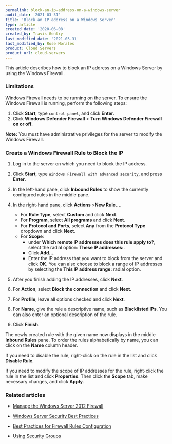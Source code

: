 ```yaml
---
permalink: block-an-ip-address-on-a-windows-server
audit_date: '2021-03-31'
title: 'Block an IP address on a Windows Server'
type: article
created_date: '2020-06-08'
created_by: Travis Gentry
last_modified_date: '2021-03-31'
last_modified_by: Rose Morales
product: Cloud Servers
product_url: cloud-servers
---
```


This article describes how to block an IP address on a Windows Server by using
the Windows Firewall.

### Limitations

Windows Firewall needs to be running on the server. To ensure the Windows
Firewall is running, perform the following steps:

1. Click **Start**, type `control panel`, and click **Enter**.
2. Click **Windows Defender Firewall** > **Turn Windows Defender Firewall on or off**.

**Note:** You must have administrative privileges for the server to modify the
Windows Firewall.

### Create a Windows Firewall Rule to Block the IP

1. Log in to the server on which you need to block the IP address.
2. Click **Start**, type `Windows Firewall with advanced security`,
   and press **Enter**.
3. In the left-hand pane, click **Inbound Rules** to show the currently
   configured rules in the middle pane.

4. In the right-hand pane, click **Actions** >**New Rule...**.

    - For **Rule Type**, select **Custom** and click **Next**.
    - For **Program**, select **All programs** and click **Next**.
    - For **Protocol and Ports**, select **Any** from the **Protocol Type** dropdown
      and click **Next**.
    - For **Scope**:
       - under **Which remote IP addresses does this rule apply to?**,
         select the radial option: **These IP addresses:**.
       - Click **Add...**.
       - Enter the IP address that you want to block from the server and click
          **OK**. You can also choose to block a range of IP addresses by
          selecting the **This IP address range:** radial option.

5. After you finish adding the IP addresses, click **Next**.
6. For **Action**, select **Block the connection** and click **Next**.
7. For **Profile**, leave all options checked and click **Next**.
8. For **Name**, give the rule a descriptive name, such as **Blacklisted IPs**.
    You can also enter an optional description of the rule.
9. Click **Finish**.

The newly created rule with the given name now displays in the middle **Inbound
Rules** pane. To order the rules alphabetically by name, you can click on the
**Name** column header.

If you need to disable the rule, right-click on the rule in the list and click
**Disable Rule**.

If you need to modify the scope of IP addresses for the rule, right-click the
rule in the list and click **Properties**. Then click the **Scope** tab, make
necessary changes, and click **Apply**.

### Related articles

- [Manage the Windows Server 2012 Firewall](/support/how-to/managing-the-windows-server-2012-firewall/)

- [Windows Server Security Best Practices](/support/how-to/windows-server-security-best-practices/)

- [Best Practices for Firewall Rules Configuration](/support/how-to/best-practices-for-firewall-rules-configuration/)

- [Using Security Groups](/support/how-to/using-security-groups/)
